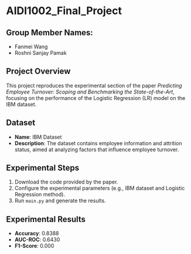 # AIDI1002_Final_Project

## Group Member Names:
- Fanmei Wang
- Roshni Sanjay Pamak

## Project Overview
This project reproduces the experimental section of the paper *Predicting Employee Turnover: Scoping and Benchmarking the State-of-the-Art*, focusing on the performance of the Logistic Regression (LR) model on the IBM dataset.

## Dataset
- **Name**: IBM Dataset
- **Description**: The dataset contains employee information and attrition status, aimed at analyzing factors that influence employee turnover.

## Experimental Steps
1. Download the code provided by the paper.
2. Configure the experimental parameters (e.g., IBM dataset and Logistic Regression method).
3. Run `main.py` and generate the results.

## Experimental Results
- **Accuracy**: 0.8388
- **AUC-ROC**: 0.6430
- **F1-Score**: 0.000
